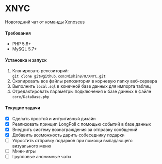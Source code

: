 # XNYC
Новогодний чат от команды Xenoseus

#### Требования
* PHP 5.6+
* MySQL 5.7+

#### Установка и запуск
1. Клонировать репозиторий:<br>`git clone git@github.com:Mishin870/XNYC.git`
2. Скопировать все файлы репозитория в корневую папку веб-сервера
3. Выполнить `local.sql` в конечной базе данных для импорта таблиц
4. Отредактировать параметры подключения к базе данных в файле `core/DataBase.php`

#### Текущие задачи
- [x] Сделать простой и интуитивный дизайн
- [x] Реализовать принцип LongPoll с помощью событий в базе данных
- [x] Внедрить систему вознаграждения за отправку сообщений
- [x] Добавить возможность дарить собеседнику подарки
- [ ] Упростить отправку подарков при помощи выпадающего визуального меню
- [ ] Мини-игры
- [ ] Групповые анонимные чаты